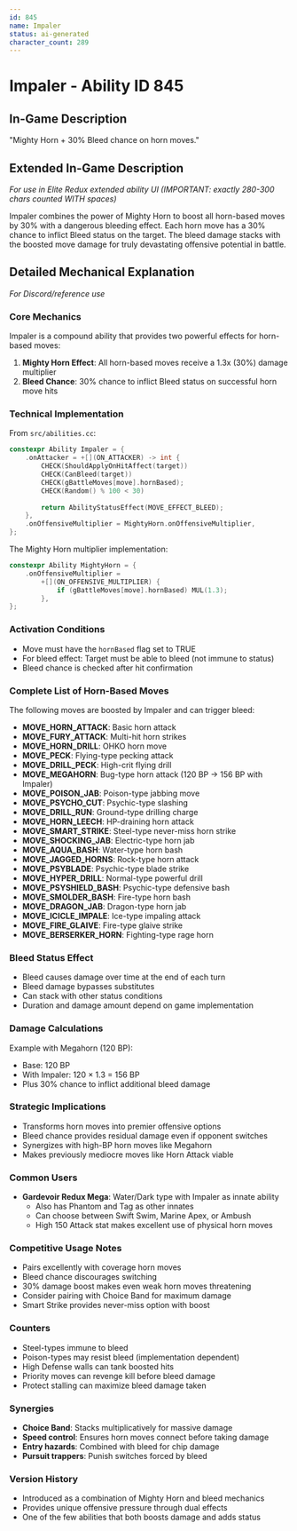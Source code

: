 ```yaml
---
id: 845
name: Impaler
status: ai-generated
character_count: 289
---
```


# Impaler - Ability ID 845

## In-Game Description
"Mighty Horn + 30% Bleed chance on horn moves."

## Extended In-Game Description
*For use in Elite Redux extended ability UI (IMPORTANT: exactly 280-300 chars counted WITH spaces)*

Impaler combines the power of Mighty Horn to boost all horn-based moves by 30% with a dangerous bleeding effect. Each horn move has a 30% chance to inflict Bleed status on the target. The bleed damage stacks with the boosted move damage for truly devastating offensive potential in battle.

## Detailed Mechanical Explanation
*For Discord/reference use*

### Core Mechanics
Impaler is a compound ability that provides two powerful effects for horn-based moves:

1. **Mighty Horn Effect**: All horn-based moves receive a 1.3x (30%) damage multiplier
2. **Bleed Chance**: 30% chance to inflict Bleed status on successful horn move hits

### Technical Implementation
From `src/abilities.cc`:
```cpp
constexpr Ability Impaler = {
    .onAttacker = +[](ON_ATTACKER) -> int {
        CHECK(ShouldApplyOnHitAffect(target))
        CHECK(CanBleed(target))
        CHECK(gBattleMoves[move].hornBased);
        CHECK(Random() % 100 < 30)
        
        return AbilityStatusEffect(MOVE_EFFECT_BLEED);
    },
    .onOffensiveMultiplier = MightyHorn.onOffensiveMultiplier,
};
```

The Mighty Horn multiplier implementation:
```cpp
constexpr Ability MightyHorn = {
    .onOffensiveMultiplier =
        +[](ON_OFFENSIVE_MULTIPLIER) {
            if (gBattleMoves[move].hornBased) MUL(1.3);
        },
};
```

### Activation Conditions
- Move must have the `hornBased` flag set to TRUE
- For bleed effect: Target must be able to bleed (not immune to status)
- Bleed chance is checked after hit confirmation

### Complete List of Horn-Based Moves
The following moves are boosted by Impaler and can trigger bleed:
- **MOVE_HORN_ATTACK**: Basic horn attack
- **MOVE_FURY_ATTACK**: Multi-hit horn strikes
- **MOVE_HORN_DRILL**: OHKO horn move
- **MOVE_PECK**: Flying-type pecking attack
- **MOVE_DRILL_PECK**: High-crit flying drill
- **MOVE_MEGAHORN**: Bug-type horn attack (120 BP → 156 BP with Impaler)
- **MOVE_POISON_JAB**: Poison-type jabbing move
- **MOVE_PSYCHO_CUT**: Psychic-type slashing
- **MOVE_DRILL_RUN**: Ground-type drilling charge
- **MOVE_HORN_LEECH**: HP-draining horn attack
- **MOVE_SMART_STRIKE**: Steel-type never-miss horn strike
- **MOVE_SHOCKING_JAB**: Electric-type horn jab
- **MOVE_AQUA_BASH**: Water-type horn bash
- **MOVE_JAGGED_HORNS**: Rock-type horn attack
- **MOVE_PSYBLADE**: Psychic-type blade strike
- **MOVE_HYPER_DRILL**: Normal-type powerful drill
- **MOVE_PSYSHIELD_BASH**: Psychic-type defensive bash
- **MOVE_SMOLDER_BASH**: Fire-type horn bash
- **MOVE_DRAGON_JAB**: Dragon-type horn jab
- **MOVE_ICICLE_IMPALE**: Ice-type impaling attack
- **MOVE_FIRE_GLAIVE**: Fire-type glaive strike
- **MOVE_BERSERKER_HORN**: Fighting-type rage horn

### Bleed Status Effect
- Bleed causes damage over time at the end of each turn
- Bleed damage bypasses substitutes
- Can stack with other status conditions
- Duration and damage amount depend on game implementation

### Damage Calculations
Example with Megahorn (120 BP):
- Base: 120 BP
- With Impaler: 120 × 1.3 = 156 BP
- Plus 30% chance to inflict additional bleed damage

### Strategic Implications
- Transforms horn moves into premier offensive options
- Bleed chance provides residual damage even if opponent switches
- Synergizes with high-BP horn moves like Megahorn
- Makes previously mediocre moves like Horn Attack viable

### Common Users
- **Gardevoir Redux Mega**: Water/Dark type with Impaler as innate ability
  - Also has Phantom and Tag as other innates
  - Can choose between Swift Swim, Marine Apex, or Ambush
  - High 150 Attack stat makes excellent use of physical horn moves

### Competitive Usage Notes
- Pairs excellently with coverage horn moves
- Bleed chance discourages switching
- 30% damage boost makes even weak horn moves threatening
- Consider pairing with Choice Band for maximum damage
- Smart Strike provides never-miss option with boost

### Counters
- Steel-types immune to bleed
- Poison-types may resist bleed (implementation dependent)
- High Defense walls can tank boosted hits
- Priority moves can revenge kill before bleed damage
- Protect stalling can maximize bleed damage taken

### Synergies
- **Choice Band**: Stacks multiplicatively for massive damage
- **Speed control**: Ensures horn moves connect before taking damage
- **Entry hazards**: Combined with bleed for chip damage
- **Pursuit trappers**: Punish switches forced by bleed

### Version History
- Introduced as a combination of Mighty Horn and bleed mechanics
- Provides unique offensive pressure through dual effects
- One of the few abilities that both boosts damage and adds status